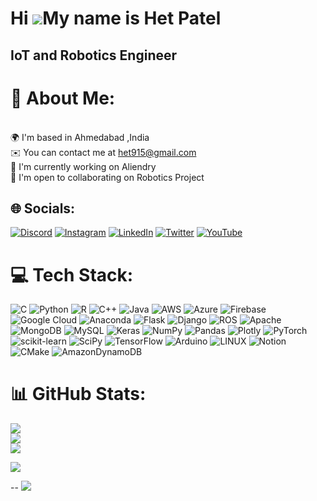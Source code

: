 Hi ![](https://user-images.githubusercontent.com/18350557/176309783-0785949b-9127-417c-8b55-ab5a4333674e.gif)My name is Het Patel
=================================================================================================================================

IoT and Robotics Engineer
-------------------------

# 💫 About Me:
<br>🌍 I'm based in Ahmedabad ,India<br>✉️ You can contact me at het915@gmail.com<br>🚀 I'm currently working on Aliendry<br>🤝 I'm open to collaborating on Robotics Project


## 🌐 Socials:
[![Discord](https://img.shields.io/badge/Discord-%237289DA.svg?logo=discord&logoColor=white)](https://discord.gg/Kofenx#8524) [![Instagram](https://img.shields.io/badge/Instagram-%23E4405F.svg?logo=Instagram&logoColor=white)](https://instagram.com/hetpatel087) [![LinkedIn](https://img.shields.io/badge/LinkedIn-%230077B5.svg?logo=linkedin&logoColor=white)](https://linkedin.com/in/hetpatel915) [![Twitter](https://img.shields.io/badge/Twitter-%231DA1F2.svg?logo=Twitter&logoColor=white)](https://twitter.com/het915) [![YouTube](https://img.shields.io/badge/YouTube-%23FF0000.svg?logo=YouTube&logoColor=white)](https://youtube.com/@hetpatel023) 

# 💻 Tech Stack:
![C](https://img.shields.io/badge/c-%2300599C.svg?style=flat&logo=c&logoColor=white) ![Python](https://img.shields.io/badge/python-3670A0?style=flat&logo=python&logoColor=ffdd54) ![R](https://img.shields.io/badge/r-%23276DC3.svg?style=flat&logo=r&logoColor=white) ![C++](https://img.shields.io/badge/c++-%2300599C.svg?style=flat&logo=c%2B%2B&logoColor=white) ![Java](https://img.shields.io/badge/java-%23ED8B00.svg?style=flat&logo=java&logoColor=white) ![AWS](https://img.shields.io/badge/AWS-%23FF9900.svg?style=flat&logo=amazon-aws&logoColor=white) ![Azure](https://img.shields.io/badge/azure-%230072C6.svg?style=flat&logo=azure-devops&logoColor=white) ![Firebase](https://img.shields.io/badge/firebase-%23039BE5.svg?style=flat&logo=firebase) ![Google Cloud](https://img.shields.io/badge/Google%20Cloud-%234285F4.svg?style=flat&logo=google-cloud&logoColor=white) ![Anaconda](https://img.shields.io/badge/Anaconda-%2344A833.svg?style=flat&logo=anaconda&logoColor=white) ![Flask](https://img.shields.io/badge/flask-%23000.svg?style=flat&logo=flask&logoColor=white) ![Django](https://img.shields.io/badge/django-%23092E20.svg?style=flat&logo=django&logoColor=white) ![ROS](https://img.shields.io/badge/ros-%230A0FF9.svg?style=flat&logo=ros&logoColor=white) ![Apache](https://img.shields.io/badge/apache-%23D42029.svg?style=flat&logo=apache&logoColor=white) ![MongoDB](https://img.shields.io/badge/MongoDB-%234ea94b.svg?style=flat&logo=mongodb&logoColor=white) ![MySQL](https://img.shields.io/badge/mysql-%2300f.svg?style=flat&logo=mysql&logoColor=white) ![Keras](https://img.shields.io/badge/Keras-%23D00000.svg?style=flat&logo=Keras&logoColor=white) ![NumPy](https://img.shields.io/badge/numpy-%23013243.svg?style=flat&logo=numpy&logoColor=white) ![Pandas](https://img.shields.io/badge/pandas-%23150458.svg?style=flat&logo=pandas&logoColor=white) ![Plotly](https://img.shields.io/badge/Plotly-%233F4F75.svg?style=flat&logo=plotly&logoColor=white) ![PyTorch](https://img.shields.io/badge/PyTorch-%23EE4C2C.svg?style=flat&logo=PyTorch&logoColor=white) ![scikit-learn](https://img.shields.io/badge/scikit--learn-%23F7931E.svg?style=flat&logo=scikit-learn&logoColor=white) ![SciPy](https://img.shields.io/badge/SciPy-%230C55A5.svg?style=flat&logo=scipy&logoColor=%white) ![TensorFlow](https://img.shields.io/badge/TensorFlow-%23FF6F00.svg?style=flat&logo=TensorFlow&logoColor=white) ![Arduino](https://img.shields.io/badge/-Arduino-00979D?style=flat&logo=Arduino&logoColor=white) ![LINUX](https://img.shields.io/badge/Linux-FCC624?style=flat&logo=linux&logoColor=black) ![Notion](https://img.shields.io/badge/Notion-%23000000.svg?style=flat&logo=notion&logoColor=white) ![CMake](https://img.shields.io/badge/CMake-%23008FBA.svg?style=flat&logo=cmake&logoColor=white) ![AmazonDynamoDB](https://img.shields.io/badge/Amazon%20DynamoDB-4053D6?style=flat&logo=Amazon%20DynamoDB&logoColor=white)
# 📊 GitHub Stats:
![](https://github-readme-stats.vercel.app/api?username=het915&theme=dark&hide_border=false&include_all_commits=true&count_private=false)<br/>
![](https://github-readme-streak-stats.herokuapp.com/?user=het915&theme=dark&hide_border=false)<br/>
![](https://github-readme-stats.vercel.app/api/top-langs/?username=het915&theme=dark&hide_border=false&include_all_commits=true&count_private=false&layout=compact)


![](https://quotes-github-readme.vercel.app/api?type=horizontal&theme=dark)

--
[![](https://visitcount.itsvg.in/api?id=het915&icon=0&color=1)](https://visitcount.itsvg.in)


